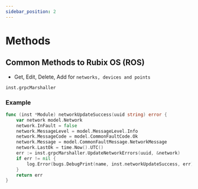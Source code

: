 ```yaml
---
sidebar_position: 2
---
```


# Methods



## Common Methods to Rubix OS (ROS)

- Get, Edit, Delete, Add for `networks, devices and points`

```
inst.grpcMarshaller
```

### Example
```go
func (inst *Module) networkUpdateSuccess(uuid string) error {
	var network model.Network
	network.InFault = false
	network.MessageLevel = model.MessageLevel.Info
	network.MessageCode = model.CommonFaultCode.Ok
	network.Message = model.CommonFaultMessage.NetworkMessage
	network.LastOk = time.Now().UTC()
	err := inst.grpcMarshaller.UpdateNetworkErrors(uuid, &network)
	if err != nil {
		log.Error(bugs.DebugPrint(name, inst.networkUpdateSuccess, err))
	}
	return err
}
```
